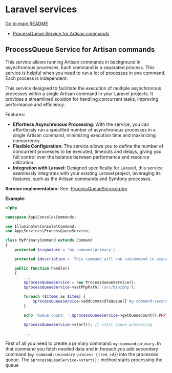 # Laravel services

[Go to main README](README.md)

- [ProcessQueue Service for Artisan commands](#processqueue-Service-for-Artisan-commands)

## ProcessQueue Service for Artisan commands
This service allows running Artisan commands in background in asynchronous processes. Each command is a separated process. This service is helpful when you need to run a lot of processes in one command. Each process is independent.

This service designed to facilitate the execution of multiple asynchronous processes within a single Artisan command in your Laravel projects. It provides a streamlined solution for handling concurrent tasks, improving performance and efficiency.

Features:
* **Effortless Asynchronous Processing**: With the service, you can effortlessly run a specified number of asynchronous processes in a single Artisan command, minimizing execution time and maximizing concurrency.
* **Flexible Configuration**: The service allows you to define the number of concurrent processes to be executed, timeouts and delays, giving you full control over the balance between performance and resource utilization.
* **Integration with Laravel**: Designed specifically for Laravel, this service seamlessly integrates with your existing Laravel project, leveraging its features, such as the Artisan commands and Symfony processes.

**Service implementation:**
See: [ProcessQueueService.php](Services\ProcessQueueService.php)

**Example:**

```php
<?php

namespace App\Console\Commands;

use Illuminate\Console\Command;
use App\Services\ProcessQueueService;

class MyPrimaryCommand extends Command
{
    protected $signature = 'my-command:primary';

    protected $description = 'This command will run subcommand in asynchronous processes';

    public function handle()
    {
        ...
        $processQueueService = new ProcessQueueService();
        $processQueueService->setPhpPath('/usr/bin/php');

        foreach ($items as $item) {
            $processQueueService->addCommandToQueue(['my-command:secondary-process', $item->id]); // just adding to queue without process starting
        }

        echo 'Queue count: '.$processQueueService->getQueueCount().PHP_EOL;

        $processQueueService->start(); // start queue processing

        ...
```

First of all you need to create a primary command: `my-command:primary`. In that command you fetch needed data and in foreach you add secondary command (`my-command:secondary-process {item_id}`) into the processes queue. The `$processQueueService->start();` method starts processing the queue